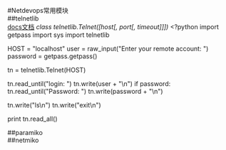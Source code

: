 #Netdevops常用模块  
##telnetlib  
[docs文档](https://docs.python.org/zh-cn/2.7/library/telnetlib.html)
*class telnetlib.Telnet([host[, port[, timeout]]])*
    <?python
import getpass
import sys
import telnetlib

HOST = "localhost"
user = raw_input("Enter your remote account: ")
password = getpass.getpass()

tn = telnetlib.Telnet(HOST)

tn.read_until("login: ")
tn.write(user + "\n")
if password:
    tn.read_until("Password: ")
    tn.write(password + "\n")

tn.write("ls\n")
tn.write("exit\n")

print tn.read_all()

##paramiko  
##netmiko  

